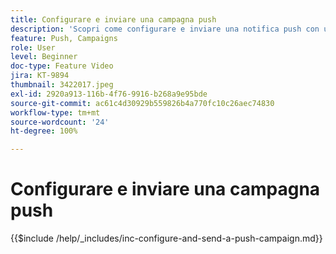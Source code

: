 ```yaml
---
title: Configurare e inviare una campagna push
description: 'Scopri come configurare e inviare una notifica push con una campagna. '
feature: Push, Campaigns
role: User
level: Beginner
doc-type: Feature Video
jira: KT-9894
thumbnail: 3422017.jpeg
exl-id: 2920a913-116b-4f76-9916-b268a9e95bde
source-git-commit: ac61c4d30929b559826b4a770fc10c26aec74830
workflow-type: tm+mt
source-wordcount: '24'
ht-degree: 100%

---
```


# Configurare e inviare una campagna push

{{$include /help/_includes/inc-configure-and-send-a-push-campaign.md}}
